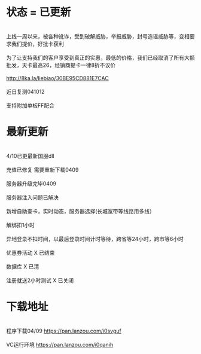 

# 状态 = 已更新

</br> 上线一周以来，被各种讹诈，受到破解威胁，举报威胁，封号造谣威胁等，变相要求我们提价，好批卡获利</br>
</br> 为了让支持我们的客户享受到真正的实惠，最低的价格，我们已经取消了所有大额批发，天卡最高26，经销商提卡一律8折不议价</br>
</br> http://8ka.la/liebiao/30BE95CD881E7CAC </br> 
</br> 近日复测041012</br>
</br> 支持附加单板FF配合 </br>

# 最新更新
 
</br> 4/10已更最新国服dll</br>
</br> 充值已修复 需要重新下载0409</br>
</br> 服务器升级完毕0409</br>
</br> 服务器注入问题已解决</br>
</br> 新增自助查卡，实时动态，服务器选择(长城宽带等线路用多线）</br>
</br> 解绑扣1小时</br>
</br> 异地登录不扣时间，以最后登录时间计时等待，跨省等24小时，跨市等6小时</br> 
</br> 优惠券活动 X 已结束</br>
</br> 数据库 X 已清</br>
</br> 注册就送2小时测试 X 已关闭</br>


# 下载地址 

</br>程序下载04/09 https://pan.lanzou.com/i0svguf</br>
</br>VC运行环境 https://pan.lanzou.com/i0qanih</br>
 
